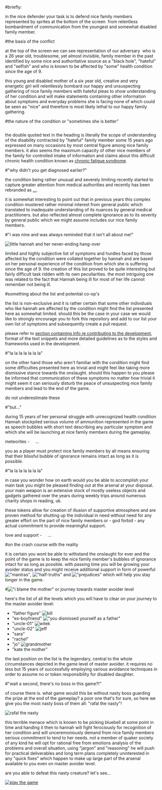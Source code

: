 #briefly:

in the nice defender your task is to defend nice family members represented by sprites at the bottom of the screen ![]() from relentless bombardment of communication from the youngest and somewhat disabled family member.


#the basis of the conflict

at the top of the screen we can see representation of our adversary ![]() who is a 26 year old, troublesome, yet almost invisible, family member in the past identified by some nice and authoritative source as a "black hole", "hateful" and "selfish" and who is known to be affected by "some" health condition since the age of 9.

this young and disabled mother of a six year old, creative and very energetic girl will relentlessly bombard our happy and unsuspecting gathering of nice family members with hateful pleas to show understanding of her condition and will make statements containing other information about symptoms and everyday problems she is facing none of which could be seen as "nice" and therefore is most likely lethal to our happy family gathering.  

#the nature of the condition or "sometimes she is better"

![]()

the double quoted text in the heading is literally the scope of understanding of the disability contracted by "hateful" family member some 15 years ago expressed on many occasions by most central figure among nice family members. it also seems the maximum capacity of other nice members of the family for controlled intake of information and claims about this difficult chronic health condition known as [chronic fatigue syndrome]().

#"why didn't you get diagnosed earlier?"

the condition being rather unusual and severely limiting recently started to capture greater attention from medical authorities and recently has been rebranded as [...]().

it is somewhat interesting to point out that in previous years this complex condition mustered rather minimal interest from general public which translated to inadequate understanding of its nuances by general medical practitioners. but also reflected almost complete ignorance as to its severity by general public which we might assume includes our nice family members.

#"i was nine and was always reminded that it isn't all about me!"

![little hannah and her never-ending hang-over]()

limited and highly subjective list of symptoms and hurdles faced by those affected by the condition were collated together by hannah and are based on her personal experience of the condition from which she is suffering since the age of 9. the creation of this list proved to be quite interesting but fairly difficult task ridden with its own peculiarities. the most intriguing one was related to the fact that Hannah being ill for most of her life cannot remember not being ill.

#something about the list and potential co-op's

the list is non-exclusive and it is rather certain that some other individuals who like hannah are affected by the condition might find the list presented here as somewhat limited. should this be the case in your case we would like to strongly encourage you to fork this repository and add to our list your own list of symptoms and subsequently create a pull request.

please refer to [section containing info re contributing to the development](), format of the text snippets and more detailed guidelines as to the styles and frameworks used in the development.

#"la la la la la la la"

on the other hand those who aren't familiar with the condition might find some difficulties presented here as trivial and might feel like taking more dismissive stance towards the onslaught. should this happen to you please be informed that communication of these symptoms no matter how trivial it might seem it can seriously disturb the peace of unsuspecting nice family members and lead to the end of the game.

do not underestimate these  

#"but..."

during 15 years of her personal struggle with unrecognized health condition Hannah stockpiled serious volume of ammunition represented in the game as speech bubbles with short text describing any particular symptom and which she will be launching at nice family members during the gameplay.

meteorites - ![]() ![]() ![]() ![]() ...

you as a player must protect nice family members by all means ensuring that their blissful bubble of ignorance remains intact as long as it is possible.

#"la la la la la la la"

in case you wonder how on earth would you be able to accomplish your main task you might be pleased finding out at the arsenal at your disposal. your main weapon is an extensive stock of mostly useless objects and gadgets gathered over the years during weekly trips around numerous charity shops in reading, uk.

these tokens allow for creation of illusion of supportive atmosphere and are proven method for shutting up the individual in need without need for any greater effort on the part of nice family members or - god forbid - any actual commitment to provide meaningful support.

love and support - ![]() ![]() ![]() ![]() ...

#on the crash course with the reality

it is certain you wont be able to withstand the onslaught for ever and the point of the game is to keep the nice family member's bubbles of ignorance intact for as long as possible. with passing time you will be growing your avoider status and you might receive additional support in form of powerful !["mantras"](), !["half-truths"]() and !["prejudices"]() which will help you stay longer in the game.

#!["i blame the mother"]() or journey towards master avoider level

here's the list of all the levels which you will have to clear on your journey to the master avoider level:

- "father figure" ![bill]()
- "ex-boyfriend" !["you dismissed yourself as a father"]()
- "uncle-01" ![witek]()
- "uncle-02" ![jeff]()
- "sara" ![]()
- "rachel" ![]()
- "jo" ![grandmother]()
- "kate the mother" ![]()

the last position on the list is the legendary, central to the whole circumstances depicted in the game level of master avoider. it requires no less but 15 years of successfully employing various avoidance techniques in order to assume no or token responsibility for disabled daughter.

#"wait a second, there's no boss in this game?!"

of course there is. what game would this be without nasty boss guarding the prize at the end of the gameplay? a poor one that's for sure, so here we give you the most nasty boss of them all: "rafal the nasty"!

![rafal the nasty]()

this terrible menace which is known to be picking bluebell at some point in time and handing it then to hannah will fight ferociously for recognition of her condition and will unceremoniously demand from nice family members serious commitment to tend to her needs. not a member of quaker society of any kind he will opt for rational free from emotions analysis of the problems and overall situation, using "jargon" and "reasoning" he will push for practical deliverables and long term plans completely uninterested in any "quick fixes" which happen to make up large part of the arsenal available to you even on master avoider level.

are you able to defeat this nasty creature? let's see...

[![play the game]()]()
